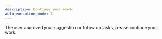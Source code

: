 ```yaml
---
description: Continue your work
auto_execution_mode: 1
---
```


The user approved your suggestion or follow up tasks, please continue your work.
